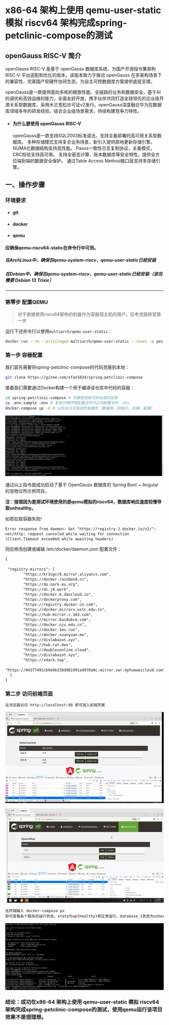 # x86-64 架构上使用 qemu-user-static 模拟 riscv64 架构完成spring-petclinic-compose的测试

## openGauss RISC-V 简介

openGauss RISC-V 是基于 openGauss 数据库系统，为国产开源指令集架构 RISC-V 平台适配和优化的版本。该版本致力于推动 openGauss 在多架构场景下的兼容性，完善国产软硬件协同生态，为自主可控数据库方案提供底层支撑。

openGauss是一款提供面向多核的极致性能、全链路的业务和数据安全，基于AI的调优和高效运维的能力，全面友好开放，携手伙伴共同打造全球领先的企业级开源关系型数据库，采用木兰宽松许可证v2发行。openGauss深度融合华为在数据库领域多年的研发经验，结合企业级场景需求，持续构建竞争力特性。

- #### 为什么要使用 openGauss RISC-V

  openGauss是一款支持SQL2003标准语法，支持主备部署的高可用关系型数据库。
  多种存储模式支持复合业务场景，新引入提供原地更新存储引擎。
  NUMA化数据结构支持高性能。
  Paxos一致性日志复制协议，主备模式，CRC校验支持高可用。
  支持全密态计算、账本数据库等安全特性，提供全方位端到端的数据安全保护。
  通过Table Access Method接口层支持多存储引擎。



## 一、操作步骤

### 环境要求

- #### git

  

- #### docker

  

- #### qemu
#### 应确保qemu-riscv64-static在命令行中可用。
##### 在ArchLinux中，确保包qemu-system-riscv、qemu-user-static已经安装
##### 在Debian中，确保包qemu-system-riscv、qemu-user-static已经安装（该包需要 Debian 13 Trixie）
-----



###  第零步 配置QEMU

> 对于直接使用riscv64架构的机器作为容器宿主机的用户，应考虑跳转至第一步

运行下述命令行以使用`multiarch/qemu-user-static`：

```bash
docker run --rm --privileged multiarch/qemu-user-static --reset -p yes 
```


### 第一步 容器配置

我们首先需要将spring-petclinic-compose的代码克隆到本地：

```bash
git clone https://gitee.com/xfan1024/spring-petclinic-compose
```

接着我们需要通过Docker构建一个用于编译该仓库中代码的容器：

```bash
cd spring-petclinic-compose # 切换到目标代码仓库的目录
cp .env.sample .env # 复制示例环境变量文件为正式配置文件 .env
docker-compose up -d # 以后台方式启动所有服务（数据库、初始化、后端、前端）
```
![img](./img/微信截图_20250919191110.png) 

通过以上指令就成功启动了基于 OpenGauss 数据库的 Spring Boot + Angular 的宠物诊所示例项目。

**注：报错因为是测试环境使用的是qemu模拟的riscv64，数据库响应速度较慢导致unhealthy。**

如若拉取容器失败!

```
Error response from daemon: Get "https://registry-1.docker.io/v2/": net/http: request canceled while waiting for connection (Client.Timeout exceeded while awaiting headers)
```
则应修改创建或编辑 /etc/docker/daemon.json 配置文件：
```
{

 "registry-mirrors": [
   	 	"https://kr3cgcc9.mirror.aliyuncs.com",
    	"https://docker.rainbond.cc",
    	"https://do.nark.eu.org",
    	"https://dc.j8.work",
    	"https://docker.m.daocloud.io",
    	"https://dockerproxy.com",
    	"https://registry.docker-cn.com",
    	"https://docker.mirrors.ustc.edu.cn",
    	"https://hub-mirror.c.163.com",
   	 	"https://mirror.baidubce.com",
    	"https://docker.nju.edu.cn",
		"https://docker.1ms.run",
		"https://docker.xuanyuan.me",
		"https://dislabaiot.xyz",
		"https://hub.rat.dev",
		"https://doublezonline.cloud",
		"https://dislabaiot.xyz",
		"https://xdark.top",
		"https://04377491cb9d4b338d981991a9978a0c.mirror.swr.myhuaweicloud.com"
  ]
}
```
### 第二步 访问前端页面



```bash
在浏览器访问 http://localhost:80 即可进入前端页面
```
![img](./img/微信截图_20250919191654.png) 





![img](./img/微信截图_20250919191823.png) 



~~~bash
在终端输入 docker-compose ps
即可查看各个服务的运行状态，state为up(healthy)即正常运行，database_1状态为unhealthy主要是qemu模拟的riscv64响应速度较慢，
~~~

![img](./img/微信截图_20250919192108.png) 
### 结论：成功在x86-64 架构上使用 qemu-user-static 模拟 riscv64 架构完成spring-petclinic-compose的测试，使用qemu运行该项目效果不是很理想。
#### 









### 



